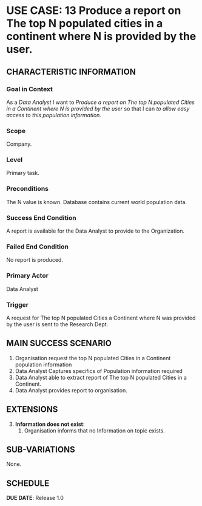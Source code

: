 # USE CASE: 13 Produce a report on The top N populated cities in a continent where N is provided by the user.

## CHARACTERISTIC INFORMATION

### Goal in Context

As a *Data Analyst* I want to *Produce a report on The top N populated Cities in a Continent where N is provided by the user* so that I can *to allow easy access to this population information.*

### Scope

Company.

### Level

Primary task.

### Preconditions

The N value is known.  Database contains current world population data.

### Success End Condition

A report is available for the Data Analyst to provide to the Organization.

### Failed End Condition

No report is produced.

### Primary Actor

Data Analyst
### Trigger

A request for The top N populated Cities a Continent where N was provided by the user is sent to the Research Dept.

## MAIN SUCCESS SCENARIO

1. Organisation request the top N populated Cities in a Continent population information
2. Data Analyst Captures specifics of Population information required
3. Data Analyst able to extract report of The top N populated Cities in a Continent.
4. Data Analyst provides report to organisation.



## EXTENSIONS

3. **Information does not exist**:
   1. Organisation informs that no Information on topic exists.

## SUB-VARIATIONS

None.

## SCHEDULE

**DUE DATE**: Release 1.0
